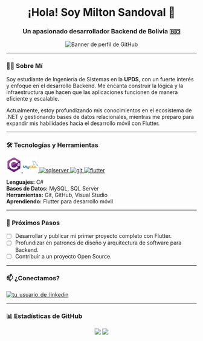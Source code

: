 <h1 align="center">¡Hola! Soy Milton Sandoval 👋</h1>
<h3 align="center">Un apasionado desarrollador Backend de Bolivia 🇧🇴</h3>

<p align="center">
  <img src="https://avatars.githubusercontent.com/u/117595866?s=400&u=6979bbed6f1d932e74863f783358646b3dd8be0d&v=4" alt="Banner de perfil de GitHub">
</p>

---

### 👨‍💻 Sobre Mí

<p>
  Soy estudiante de Ingeniería de Sistemas en la <b>UPDS</b>, con un fuerte interés y enfoque en el desarrollo Backend. Me encanta construir la lógica y la infraestructura que hacen que las aplicaciones funcionen de manera eficiente y escalable.
</p>
<p>
  Actualmente, estoy profundizando mis conocimientos en el ecosistema de .NET y gestionando bases de datos relacionales, mientras me preparo para expandir mis habilidades hacia el desarrollo móvil con Flutter.
</p>

---

### 🛠️ Tecnologías y Herramientas

<p align="left">
  <a href="https://dotnet.microsoft.com/en-us/languages/csharp" target="_blank" rel="noreferrer">
    <img src="https://raw.githubusercontent.com/devicons/devicon/master/icons/csharp/csharp-original.svg" alt="csharp" width="40" height="40"/>
  </a>
  <a href="https://www.mysql.com/" target="_blank" rel="noreferrer">
    <img src="https://raw.githubusercontent.com/devicons/devicon/master/icons/mysql/mysql-original-wordmark.svg" alt="mysql" width="40" height="40"/>
  </a>
  <a href="https://www.microsoft.com/en-us/sql-server" target="_blank" rel="noreferrer">
    <img src="https://raw.githubusercontent.com/lukway-dev/Logos/6ecf0f479079017875a4048faa3f5d0336ef3613/microsoft_sql_server.svg" alt="sqlserver" width="40" height="40"/>
  </a>
  <a href="https://git-scm.com/" target="_blank" rel="noreferrer">
    <img src="https://www.vectorlogo.zone/logos/git-scm/git-scm-icon.svg" alt="git" width="40" height="40"/>
  </a>
  <a href="https://flutter.dev" target="_blank" rel="noreferrer">
    <img src="https://www.vectorlogo.zone/logos/flutterio/flutterio-icon.svg" alt="flutter" width="40" height="40"/>
  </a>
</p>

**Lenguajes:** C# <br>
**Bases de Datos:** MySQL, SQL Server <br>
**Herramientas:** Git, GitHub, Visual Studio <br>
**Aprendiendo:** Flutter para desarrollo móvil <br>

---

### 🌱 Próximos Pasos

-   [ ] Desarrollar y publicar mi primer proyecto completo con Flutter.
-   [ ] Profundizar en patrones de diseño y arquitectura de software para Backend.
-   [ ] Contribuir a un proyecto Open Source.

---

### 📫 ¿Conectamos?

<p align="left">
  <a href="https://linkedin.com/in/tu_usuario_de_linkedin" target="blank">
    <img align="center" src="https://raw.githubusercontent.com/rahuldkjain/github-profile-readme-generator/master/src/images/icons/Social/linked-in-alt.svg" alt="tu_usuario_de_linkedin" height="30" width="40" />
  </a>
</p>

---

### 📊 Estadísticas de GitHub

<p align="center">
  <img height="180em" src="https://github-readme-stats.vercel.app/api?username=MiltonSandoval&show_icons=true&theme=dracula&include_all_commits=true&count_private=true"/>
  <img height="180em" src="https://github-readme-stats.vercel.app/api/top-langs/?username=MiltonSandoval&layout=compact&langs_count=7&theme=dracula"/>
</p>
